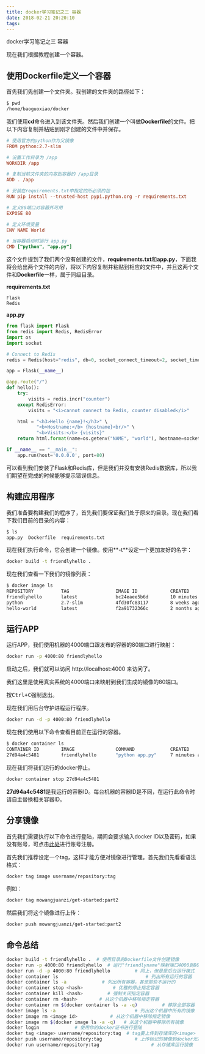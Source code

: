 ```yaml
---
title: docker学习笔记之三 容器
date: 2018-02-21 20:20:10
tags:
---
```

docker学习笔记之三 容器

现在我们根据教程创建一个容器。

## 使用**Dockerfile**定义一个容器

首先我们先创建一个文件夹。我创建的文件夹的路径如下：

```bash
$ pwd
/home/baoguoxiao/docker
```

我们使用**cd**命令进入到该文件夹。然后我们创建一个叫做**Dockerfile**的文件。把以下内容复制并粘贴到刚才创建的文件中并保存。

```ini
# 使用官方的python作为父镜像
FROM python:2.7-slim

# 设置工作目录为 /app
WORKDIR /app

# 复制当前文件夹的内容到容器的 /app目录
ADD . /app

# 安装在requirements.txt中指定的所必须的包
RUN pip install --trusted-host pypi.python.org -r requirements.txt

# 定义80端口对容器外可用
EXPOSE 80

# 定义环境变量
ENV NAME World

# 当容器启动时运行 app.py
CMD ["python", "app.py"]
```

这个文件提到了我们两个没有创建的文件，**requirements.txt**和**app.py**，下面我将会给出两个文件的内容，将以下内容复制并粘贴到相应的文件中，并且这两个文件和**Dockerfile**一样，属于同级目录。

**requirements.txt**

```
Flask
Redis
```

**app.py**

```python
from flask import Flask
from redis import Redis, RedisError
import os
import socket

# Connect to Redis
redis = Redis(host="redis", db=0, socket_connect_timeout=2, socket_timeout=2)

app = Flask(__name__)

@app.route("/")
def hello():
    try:
        visits = redis.incr("counter")
    except RedisError:
        visits = "<i>cannot connect to Redis, counter disabled</i>"

    html = "<h3>Hello {name}!</h3>" \
           "<b>Hostname:</b> {hostname}<br/>" \
           "<b>Visits:</b> {visits}"
    return html.format(name=os.getenv("NAME", "world"), hostname=socket.gethostname(), visits=visits)

if __name__ == "__main__":
    app.run(host='0.0.0.0', port=80)
```
可以看到我们安装了Flask和Redis库，但是我们并没有安装Redis数据库，所以我们期望在完成的时候能够提示错误信息。

## 构建应用程序

我们准备要构建我们的程序了，首先我们要保证我们处于原来的目录。现在我们看下我们目前的目录的内容：

```bash
$ ls
app.py  Dockerfile  requirements.txt
```

现在我们执行命令，它会创建一个镜像。使用**-t**设定一个更加友好的名字：

```bash
docker build -t friendlyhello .
```

现在我们查看一下我们的镜像列表：

```bash
$ docker image ls
REPOSITORY          TAG                 IMAGE ID            CREATED             SIZE
friendlyhello       latest              bc24eaee5b6d        10 minutes ago      148MB
python              2.7-slim            4fd30fc83117        8 weeks ago         138MB
hello-world         latest              f2a91732366c        2 months ago        1.85kB
```

## 运行APP

运行APP，我们使用机器的4000端口跟发布的容器的80端口进行映射：

```bash
docker run -p 4000:80 friendlyhello
```

启动之后，我们就可以访问 http://localhost:4000 来访问了。

我们这里是使用真实系统的4000端口来映射到我们生成的镜像的80端口。

按<kbd>Ctrl+C</kbd>强制退出。

现在我们用后台守护进程运行程序。

```bash
docker run -d -p 4000:80 friendlyhello
```

现在我们使用以下命令查看目前正在运行的容器。

```bash
$ docker container ls
CONTAINER ID        IMAGE               COMMAND             CREATED             STATUS              PORTS                  NAMES
27d94a4c5481        friendlyhello       "python app.py"     7 minutes ago       Up 7 minutes        0.0.0.0:4000->80/tcp   vigilant_easley
```

现在我们将我们运行的docker停止。

```bash
docker container stop 27d94a4c5481
```

**27d94a4c5481**是我运行的容器ID。每台机器的容器ID是不同，在运行此命令时请自主替换相关容器ID。

## 分享镜像

首先我们需要执行以下命令进行登陆，期间会要求输入docker ID以及密码，如果没有账号，可点击[此处](https://cloud.docker.com/)进行账号注册。

首先我们推荐设定一个tag，这样才能方便对镜像进行管理。首先我们先看看语法格式：

```bash
docker tag image username/repository:tag
```

例如：

```bash
docker tag mowangjuanzi/get-started:part2
```

然后我们将这个镜像进行上传：

```bash
docker push mowangjuanzi/get-started:part2
```

## 命令总结

```bash
docker build -t friendlyhello .  # 使用目录的Dockerfile文件创建镜像
docker run -p 4000:80 friendlyhello  # 运行"friendlyname"映射端口4000到80
docker run -d -p 4000:80 friendlyhello         # 同上，但是是后台运行模式
docker container ls                                # 列出所有运行的容器
docker container ls -a             # 列出所有容器，甚至那些不运行的
docker container stop <hash>           # 优雅的停止指定容器
docker container kill <hash>         # 强制关闭指定容器
docker container rm <hash>        # 从这个机器中移除指定容器
docker container rm $(docker container ls -a -q)         # 移除全部容器
docker image ls -a                             # 列出这个机器中所有的镜像
docker image rm <image id>            # 从这个机器中移除指定镜像
docker image rm $(docker image ls -a -q)   # 从这个机器中移除所有镜像
docker login             # 使用你的docker证书进行登陆
docker tag <image> username/repository:tag  # tag要上传到存储库的<image>
docker push username/repository:tag            # 上传标记的镜像到docker光放存储库
docker run username/repository:tag                   # 从存储库运行镜像
```
